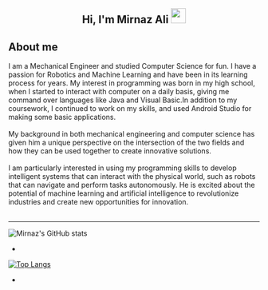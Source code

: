<h2 align="center">Hi, I'm Mirnaz Ali <img src="https://user-images.githubusercontent.com/39955420/147578264-bae0526c-028a-49d2-8af8-d08bb4edbd2a.gif" height="30" width="30"></h2>
 


<h2>About me</h2>

I am a Mechanical Engineer and studied Computer Science for fun. I have a passion for Robotics and Machine Learning and have been in its learning process for years. My interest in programming was born in my high school, when I started to interact with computer on a daily basis, giving me command over languages like Java and Visual Basic.In addition to my coursework, I continued to work on my skills, and used Android Studio for making some basic applications.
<br><br>
My background in both mechanical engineering and computer science has given him a unique perspective on the intersection of the two fields and how they can be used together to create innovative solutions.
<br><br>
I am particularly interested in using my programming skills to develop intelligent systems that can interact with the physical world, such as robots that can navigate and perform tasks autonomously. He is excited about the potential of machine learning and artificial intelligence to revolutionize industries and create new opportunities for innovation.
<br><br>
***
![Mirnaz's GitHub stats](https://github-readme-stats.vercel.app/api?username=MirnazAli&show_icons=true&theme=radical)
  
*
  
[![Top Langs](https://github-readme-stats.vercel.app/api/top-langs/?username=MirnazAli&layout=compact)](https://github.com/MirnazAli/github-readme-stats)

*
